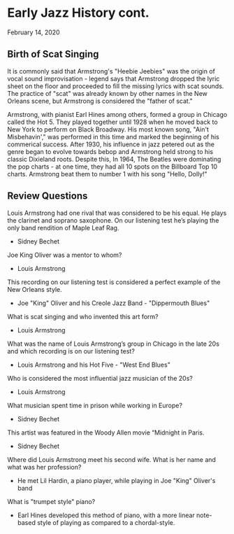 # Early Jazz History cont.
February 14, 2020

## Birth of Scat Singing
It is commonly said that Armstrong's "Heebie Jeebies" was the origin of vocal sound improvisation - legend says that Armstrong dropped the lyric sheet on the floor and proceeded to fill the missing lyrics with scat sounds. The practice of "scat" was already known by other names in the New Orleans scene, but Armstrong is considered the "father of scat."

Armstrong, with pianist Earl Hines among others, formed a group in Chicago called the Hot 5. They played together until 1928 when he moved back to New York to perform on Black Broadway. His most known song, "Ain't Misbehavin'," was performed in this time and marked the beginning of his commerical success. After 1930, his influence in jazz petered out as the genre began to evolve towards bebop and Armstrong held strong to his classic Dixieland roots. Despite this, In 1964, The Beatles were dominating the pop charts - at one time, they had all 10 spots on the Billboard Top 10 charts. Armstrong beat them to number 1 with his song "Hello, Dolly!"

## Review Questions
Louis Armstrong had one rival that was considered to be his equal. He plays the clarinet and soprano saxophone. On our listening test he’s playing the only band rendition of Maple Leaf Rag.
- Sidney Bechet

Joe King Oliver was a mentor to whom? 
- Louis Armstrong

This recording on our listening test is considered a perfect example of the New Orleans style. 
- Joe "King" Oliver and his Creole Jazz Band - "Dippermouth Blues"

What is scat singing and who invented this art form?
- Louis Armstrong
  
What was the name of Louis Armstrong’s group in Chicago in the late 20s and which recording is on our 
listening test?
- Louis Armstrong and his Hot Five - "West End Blues"
  
Who is considered the most influential jazz musician of the 20s?
- Louis Armstrong
  
What musician spent time in prison while working in Europe?
- Sidney Bechet

This artist was featured in the Woody Allen movie “Midnight in Paris. 
- Sidney Bechet

Where did Louis Armstrong meet his second wife. What is her name and what was her profession?
- He met Lil Hardin, a piano player, while playing in Joe "King" Oliver's band

What is "trumpet style" piano?
- Earl Hines developed this method of piano, with a more linear note-based style of playing as compared to a chordal-style. 